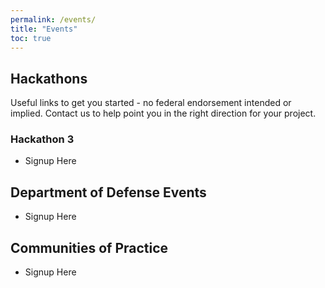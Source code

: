 ```yaml
---
permalink: /events/
title: "Events"
toc: true
---
```


## Hackathons
Useful links to get you started - no federal endorsement intended or implied. Contact us to help point you in the right direction for your project.
### Hackathon 3
* Signup Here


## Department of Defense Events
* Signup Here

## Communities of Practice
* Signup Here

